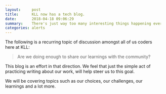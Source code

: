 ```yaml
---
layout:     post
title:      KLL now has a tech blog.
date:       2018-04-18 09:06:29
summary:    There's just way too many interesting things happening every week for us to miss out on talking about it.   
categories: alerts
---
```


The following is a recurring topic of discussion amongst all of us coders here at KLL:

> Are we doing enough to share our learnings with the community?

This blog is an effort in that direction. We feel that just the simple act of practicing writing about our work, will help steer us to this goal.

We will be covering topics such as our choices, our challenges, our learnings and a lot more.  

